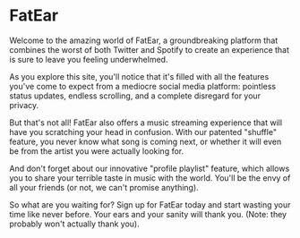 # FatEar
Welcome to the amazing world of FatEar, a groundbreaking platform that combines the worst of both Twitter and Spotify to create an experience that is sure to leave you feeling underwhelmed.

As you explore this site, you'll notice that it's filled with all the features you've come to expect from a mediocre social media platform: pointless status updates, endless scrolling, and a complete disregard for your privacy.

But that's not all! FatEar also offers a music streaming experience that will have you scratching your head in confusion. With our patented "shuffle" feature, you never know what song is coming next, or whether it will even be from the artist you were actually looking for.

And don't forget about our innovative "profile playlist" feature, which allows you to share your terrible taste in music with the world. You'll be the envy of all your friends (or not, we can't promise anything).

So what are you waiting for? Sign up for FatEar today and start wasting your time like never before. Your ears and your sanity will thank you. (Note: they probably won't actually thank you).
